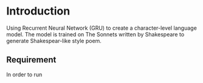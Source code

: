 # Introduction

Using Recurrent Neural Network (GRU) to create a character-level language model. 
The model is trained on The Sonnets written by Shakespeare to generate Shakespear-like style poem.

## Requirement

In order to run 